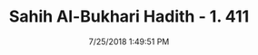 ---
title        : "Sahih Al-Bukhari Hadith - 1. 411"
date         : 7/25/2018 1:49:51 PM
draft        : false
type         : "hadith"
layout       : "hadith"
BookCode     : "SHB"
VolumeNumber : "1"
HadithNumber : "411"
categories  :  ["Prayer-Preaching of the Imam"]
tags  :  ["Anas bin Malik"]
---